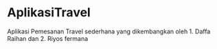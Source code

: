 # AplikasiTravel
Aplikasi Pemesanan Travel sederhana yang dikembangkan oleh 1. Daffa Raihan dan 2. Riyos fermana
